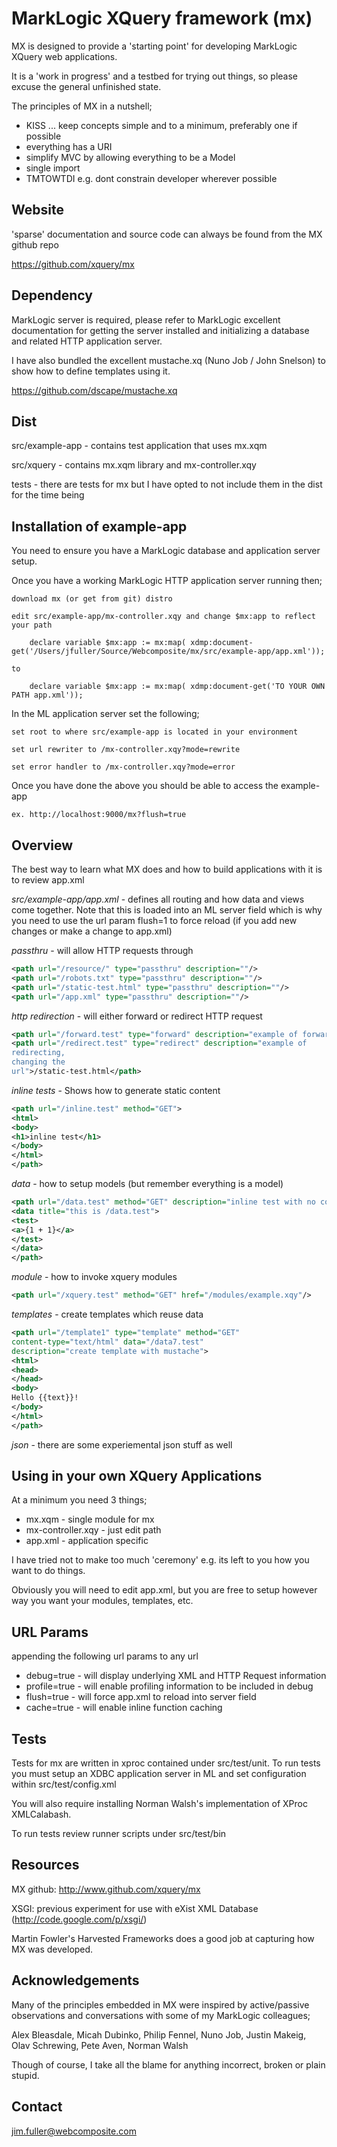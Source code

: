 # MarkLogic XQuery framework (mx)

MX is designed to provide a 'starting point' for developing MarkLogic XQuery web applications.

It is a 'work in progress' and a testbed for trying out things, so
please excuse the general unfinished state.

The principles of MX in a nutshell;

* KISS ... keep concepts simple and to a minimum, preferably one if possible
* everything has a URI
* simplify MVC by allowing everything to be a Model 
* single import
* TMTOWTDI e.g. dont constrain developer wherever possible 


## Website

'sparse' documentation and source code can always be found from the MX github repo

https://github.com/xquery/mx


## Dependency

MarkLogic server is required, please refer to MarkLogic excellent documentation for getting 
the server installed and initializing a database and related HTTP application server.

I have also bundled the excellent mustache.xq (Nuno Job / John
Snelson) to show how to define templates using it.

https://github.com/dscape/mustache.xq


## Dist

src/example-app - contains test application that uses mx.xqm

src/xquery - contains mx.xqm library and mx-controller.xqy

tests -  there are tests for mx but I have opted to not include them
in the dist for the time being

## Installation of example-app

You need to  ensure you have a MarkLogic database and application
server setup. 

Once you have a working MarkLogic HTTP application server running then;

    download mx (or get from git) distro

    edit src/example-app/mx-controller.xqy and change $mx:app to reflect your path

        declare variable $mx:app := mx:map( xdmp:document-get('/Users/jfuller/Source/Webcomposite/mx/src/example-app/app.xml'));

    to

        declare variable $mx:app := mx:map( xdmp:document-get('TO YOUR OWN PATH app.xml'));

In the ML application server set the following;

    set root to where src/example-app is located in your environment

    set url rewriter to /mx-controller.xqy?mode=rewrite

    set error handler to /mx-controller.xqy?mode=error

Once you have done the above you should be able to access the example-app

    ex. http://localhost:9000/mx?flush=true

## Overview

The best way to learn what MX does and how to build applications with
it is to review app.xml

*src/example-app/app.xml* - defines all routing and how data and views come
together. Note that this is loaded into an ML server field which is
why you need to use the url param flush=1 to force reload (if you add
new changes or make a change to app.xml)

*passthru* - will allow HTTP requests through

```xml
<path url="/resource/" type="passthru" description=""/>
<path url="/robots.txt" type="passthru" description=""/>
<path url="/static-test.html" type="passthru" description=""/>
<path url="/app.xml" type="passthru" description=""/>
```

*http redirection* - will either forward or redirect HTTP request

```xml
<path url="/forward.test" type="forward" description="example of forwarding">/static-test.html</path>
<path url="/redirect.test" type="redirect" description="example of
redirecting,
changing the
url">/static-test.html</path>
```

*inline tests* - Shows how to generate static content

```xml
<path url="/inline.test" method="GET">
<html>
<body>
<h1>inline test</h1>
</body>
</html>
</path>
```

*data* - how to setup models  (but remember everything is a model)

```xml
<path url="/data.test" method="GET" description="inline test with no content type set, should fall back to using application/xml">
<data title="this is /data.test">
<test>
<a>{1 + 1}</a>
</test>
</data>
</path>
```

*module* - how to invoke xquery modules

```xml
<path url="/xquery.test" method="GET" href="/modules/example.xqy"/>
```


*templates* - create templates which reuse data

```xml
<path url="/template1" type="template" method="GET"
content-type="text/html" data="/data7.test"
description="create template with mustache">
<html>
<head>
</head>
<body>
Hello {{text}}!
</body>
</html>
</path>
```

*json* - there are some experiemental json stuff as well


## Using in your own XQuery Applications

At a minimum you need 3 things;

* mx.xqm - single module for mx
* mx-controller.xqy - just edit path
* app.xml - application specific

I have tried not to make too much 'ceremony' e.g. its left to you how
you want to do things.

Obviously you will need to edit app.xml, but you are free to setup
however way you want your modules, templates, etc.


## URL Params

appending the following url params to any url 

* debug=true   - will display underlying XML and HTTP Request information
* profile=true - will enable profiling information to be included in debug 
* flush=true   - will force app.xml to reload into server field
* cache=true   - will enable inline function caching

## Tests

Tests for mx are written in xproc contained under src/test/unit. To
run tests you must setup an XDBC application server in ML and set
configuration within src/test/config.xml

<config>
	<connection protocol="http" host="localhost" port="9002" username="test" password="test"/>
	<connection protocol="xdbc" host="localhost" port="9001" username="test" password="test"/>
</config>

You will also require installing Norman Walsh's implementation of
XProc XMLCalabash.

To run tests review runner scripts under src/test/bin

## Resources

MX github: http://www.github.com/xquery/mx

XSGI: previous experiment for use with eXist XML Database (http://code.google.com/p/xsgi/)

Martin Fowler's Harvested Frameworks does a good job at capturing how MX was developed.


## Acknowledgements


Many of the principles embedded in MX were inspired by active/passive
observations and conversations with some of my MarkLogic colleagues;

Alex Bleasdale, Micah Dubinko, Philip Fennel, Nuno Job, Justin Makeig,
Olav Schrewing, Pete Aven, Norman Walsh

Though of course, I take all the blame for anything incorrect, broken or plain stupid.


## Contact

jim.fuller@webcomposite.com

